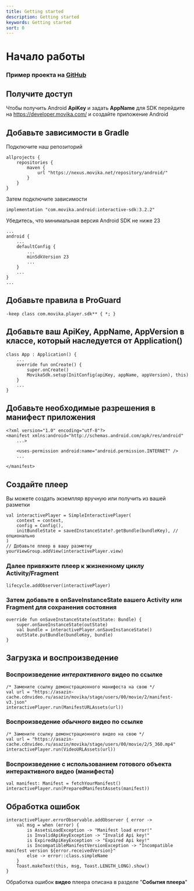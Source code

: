 ```yaml
---
title: Getting started
description: Getting started
keywords: Getting started
sort: 0
---
```


# Начало работы

###  Пример проекта на [GitHub](https://github.com/movika/android.sdk.sample.movika.com)

## Получите доступ

Чтобы получить Android **ApiKey** и задать **AppName** для SDK перейдите на https://developer.movika.com/ и создайте приложение Android

## Добавьте зависимости в Gradle

Подключите наш репозиторий

```
allprojects {
    repositories {
        maven {
            url "https://nexus.movika.net/repository/android/"
        }
    }
}
```

Затем подключите зависимости

```
implementation "com.movika.android:interactive-sdk:3.2.2"
```
Убедитесь, что минимальная версия Android SDK не ниже 23
```
...
android {
    ...
    defaultConfig {
        ...
        minSdkVersion 23
        ...
    }
    ...
}
...
```
## Добавьте правила в ProGuard
```
-keep class com.movika.player.sdk** { *; }
```
## Добавьте ваш ApiKey, AppName, AppVersion в классе, который наследуется от Application()

```
class App : Application() {
	...
    override fun onCreate() {
        super.onCreate()
        MovikaSdk.setup(InitConfig(apiKey, appName, appVersion), this)
    }
    ...
}
```
## Добавьте необходимые разрешения в манифест приложения

```
<?xml version="1.0" encoding="utf-8"?>
<manifest xmlns:android="http://schemas.android.com/apk/res/android"
    ...>

    <uses-permission android:name="android.permission.INTERNET" />
    ...

</manifest>
```

## Создайте плеер

Вы можете создать экземпляр вручную или получить из вашей разметки

```
val interactivePlayer = SimpleInteractivePlayer(
	context = context,
	config = Config(),
	initBundleState = savedInstanceState?.getBundle(bundleKey), // опционально
)
// Добавьте плеер в вашу разметку
yourViewGroup.addView(interactivePlayer.view)
```

### Далее привяжите плеер к жизненному циклу Activity/Fragment

```
lifecycle.addObserver(interactivePlayer)
```

### Затем добавьте в onSaveInstanceState вашего Activity или Fragment для сохранения состояния

```
override fun onSaveInstanceState(outState: Bundle) {
    super.onSaveInstanceState(outState)
    val bundle = interactivePlayer.onSaveInstanceState()
    outState.putBundle(bundleKey, bundle)
}
```

## Загрузка и воспроизведение

### Воспроизведение _интерактивного_ видео по ссылке
```
/* Замените ссылку демонстрационного манифеста на свою */
val url = "https://asazin-cache.cdnvideo.ru/asazin/movika/stage/users/00/movie/2/manifest-v3.json"
interactivePlayer.run(ManifestURLAssets(url))
```

### Воспроизведение _обычного_ видео по ссылке
```
/* Замените ссылку демонстрационного видео на свою */
val url = "https://asazin-cache.cdnvideo.ru/asazin/movika/stage/users/00/movie/2/5_360.mp4"
interactivePlayer.run(VideoURLAssets(url))
```

### Воспроизведение с использованием готового объекта интерактивного видео (манифеста)
```
val manifest: Manifest = fetchYourManifest()
interactivePlayer.run(PreparedManifestAssets(manifest))
```

## Обработка ошибок

```
interactivePlayer.errorObservable.addObserver { error ->
    val msg = when (error) {
        is AssetsLoadException -> "Manifest load error!"
        is InvalidApiKeyException -> "Invalid Api key!"
        is ExpiredApiKeyException -> "Expired Api key!"
        is IncompatibleManifestVersionException -> "Incompatible manifest version ${error.receivedVersion}"
        else -> error::class.simpleName
    }
    Toast.makeText(this, msg, Toast.LENGTH_LONG).show()
}
```

Обработка ошибок **видео** плеера описана в разделе "**События плеера**"